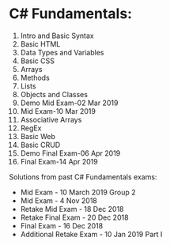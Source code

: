 # C# Fundamentals:

01. Intro and Basic Syntax
02. Basic HTML
03. Data Types and Variables
04. Basic CSS
05. Arrays
06. Methods
07. Lists
08. Objects and Classes
09. Demo Mid Exam-02 Mar 2019
10. Mid Exam-10 Mar 2019
11. Associative Arrays
12. RegEx
13. Basic Web
14. Basic CRUD
15. Demo Final Exam-06 Apr 2019
16. Final Exam-14 Apr 2019

Solutions from past C# Fundamentals exams:
 - Mid Exam - 10 March 2019 Group 2
 - Mid Exam - 4 Nov 2018
 - Retake Mid Exam - 18 Dec 2018
 - Retake Final Exam - 20 Dec 2018 
 - Final Exam - 16 Dec 2018 
 - Additional Retake Exam - 10 Jan 2019 Part I 
